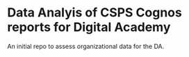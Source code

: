 # Data Analyis of CSPS Cognos reports for Digital Academy
An initial repo to assess organizational data for the DA.